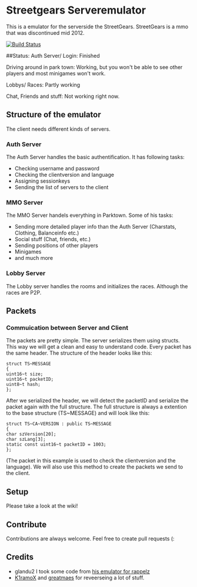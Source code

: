 
# Streetgears Serveremulator
This is a emulator for the serverside the StreetGears.
StreetGears is a mmo that was discontinued mid 2012.

[![Build Status](https://travis-ci.org/itsexe/SG_CPP.svg)](https://travis-ci.org/itsexe/SG_CPP)

##Status:
Auth Server/ Login: Finished

Driving around in park town: Working, but you won't be able to see other players and most minigames won't work.

Lobbys/ Races: Partly working

Chat, Friends and stuff: Not working right now.


## Structure of the emulator
The client needs different kinds of servers.
### Auth Server
The Auth Server handles the basic authentification.
It has following tasks:
* Checking username and password
* Checking the clientversion and language
* Assigning sessionkeys
* Sending the list of servers to the client

### MMO Server
The MMO Server handels everything in Parktown.
Some of his tasks:
* Sending more detailed player info than the Auth Server (Charstats, Clothing, Balanceinfo etc.)
* Social stuff (Chat, friends, etc.)
* Sending positions of other players
* Minigames
* and much more

### Lobby Server
The Lobby server handles the rooms and initializes the races. Although the races are P2P.

## Packets

### Commuication between Server and Client
The packets are pretty simple. The server serializes them using structs. This way we will get a clean and easy to understand code.
Every packet has the same header. The structure of the header looks like this:
```
struct TS~MESSAGE
{
uint16~t size;
uint16~t packetID;
uint8~t hash;
};
```
After we serialized the header, we will detect the packetID and serialize the packet again with the full structure.
The full structure is always a extention to the base structure (TS~MESSAGE) and will look like this:
```
struct TS~CA~VERSION : public TS~MESSAGE
{
char szVersion[20];
char szLang[3];
static const uint16~t packetID = 1003;
};
```
(The packet in this example is used to check the clientversion and the language).
We will also use this method to create the packets we send to the client.


## Setup
Please take a look at the wiki!

## Contribute
Contributions are always welcome. Feel free to create pull requests (:

## Credits

* glandu2 I took some code from [his emulator for rappelz](https://github.com/glandu2/rzu~parent)
* [K1ramoX](http://www.elitepvpers.com/forum/members/4193997~k1ramox.html) and [greatmaes](https://github.com/greatmaes) for reveerseing a lot of stuff.
